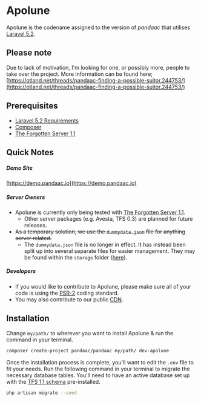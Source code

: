 # Apolune
Apolune is the codename assigned to the version of _pandaac_ that utilises [Laravel 5.2](http://laravel.com/docs/5.2/).

## Please note
Due to lack of motivation, I'm looking for one, or possibly more, people to take over the project. More information can be found here; [https://otland.net/threads/pandaac-finding-a-possible-suitor.244753/](https://otland.net/threads/pandaac-finding-a-possible-suitor.244753/)

## Prerequisites
* [Laravel 5.2 Requirements](https://laravel.com/docs/5.2/installation#server-requirements)
* [Composer](https://getcomposer.org/)
* [The Forgotten Server 1.1](https://github.com/otland/forgottenserver/tree/1.1)

## Quick Notes

##### Demo Site
[https://demo.pandaac.io](https://demo.pandaac.io)

##### Server Owners
* Apolune is currently only being tested with [The Forgotten Server 1.1](https://github.com/otland/forgottenserver/tree/1.1).
  * Other server packages (e.g. Avesta, TFS 0.3) are planned for future releases.
* ~~As a temporary solution, we use the `dummydata.json` file for anything server related.~~
  * The `dummydata.json` file is no longer in effect. It has instead been split up into several separate files for easier management. They may be found within the `storage` folder ([here](https://github.com/pandaac/pandaac/tree/apolune/storage/server)).

##### Developers
* If you would like to contribute to Apolune, please make sure all of your code is using the [PSR-2](https://github.com/php-fig/fig-standards/blob/master/accepted/PSR-2-coding-style-guide.md) coding standard.
* You may also contribute to our public [CDN](https://github.com/pandaac/cdn).

## Installation
Change `my/path/` to wherever you want to install Apolune & run the command in your terminal.

```bash
composer create-project pandaac/pandaac my/path/ dev-apolune
```

Once the installation process is complete, you'll want to edit the `.env` file to fit your needs. Run the following command in your terminal to migrate the necessary database tables. You'll need to have an active database set up with the [TFS 1.1 schema](https://github.com/otland/forgottenserver/blob/1.1/schema.sql) pre-installed.

```bash
php artisan migrate --seed
```

